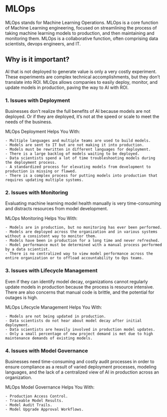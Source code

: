 # MLOps

MLOps stands for Machine Learning Operations. MLOps is a core function of Machine Learning engineering, focused on streamlining the process of taking machine learning models to production, and then maintaining and monitoring them. MLOps is a collaborative function, often comprising data scientists, devops engineers, and IT.

## Why is it important?

AI that is not deployed to generate value is only a very costly experiment. These experiments are complex technical accomplishments, but they don’t translate into ROI. MLOps allows companies to easily deploy, monitor, and update models in production, paving the way to AI with ROI.

### 1. Issues with Deployment

Businesses don’t realize the full benefits of AI because models are not deployed. Or if they are deployed, it’s not at the speed or scale to meet the needs of the business.

MLOps Deployment Helps You With:

    - Multiple languages and multiple teams are used to build models.
    - Models are sent to IT but are not making it into production.
    - Models must be rewritten in different languages for deployment.
    - There is a large backlog of models waiting to be deployed.
    - Data scientists spend a lot of time troubleshooting models during the deployment process.
    - A standardized process for elevating models from development to production is missing or flawed.
    - There is a complex process for putting models into production that requires updating multiple systems.

### 2. Issues with Monitoring

Evaluating machine learning model health manually is very time-consuming and distracts resources from model development.

MLOps Monitoring Helps You With:

    - Models are in production, but no monitoring has ever been performed.
    - Models are deployed across the organization and in various systems without a consistent way to monitor them.
    - Models have been in production for a long time and never refreshed.
    - Model performance must be determined with a manual process performed by a data scientist.
    - There is no centralized way to view model performance across the entire organization or to offload accountability to Ops teams.

### 3. Issues with Lifecycle Management

Even if they can identify model decay, organizations cannot regularly update models in production because the process is resource intensive. There are also concerns that manual code is brittle, and the potential for outages is high.

MLOps Lifecycle Management Helps You With:

    - Models are not being updated in production.
    - Data scientists do not hear about model decay after initial deployment.
    - Data scientists are heavily involved in production model updates.
    - Only a small percentage of new project demand is met due to high maintenance demands of existing models.

### 4. Issues with Model Governance

Businesses need time-consuming and costly audit processes in order to ensure compliance as a result of varied deployment processes, modeling languages, and the lack of a centralized view of AI in production across an organization.

MLOps Model Governance Helps You With:

    - Production Access Control.
    - Traceable Model Results.
    - Model Audit Trails.
    - Model Upgrade Approval Workflows.
